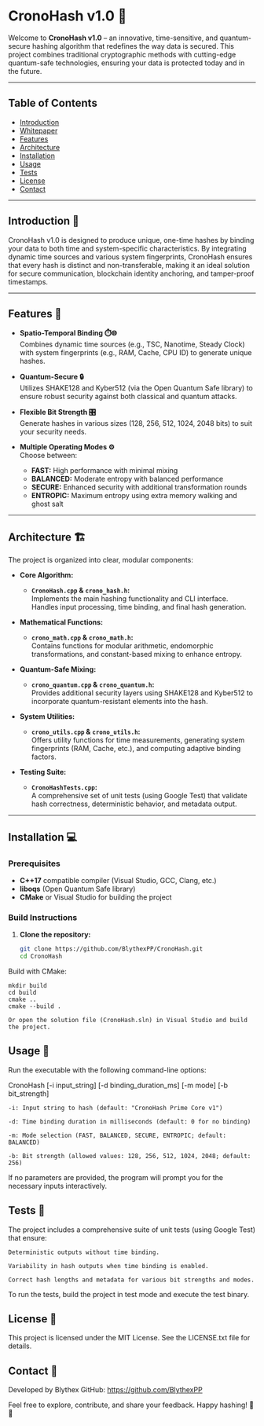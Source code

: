 # CronoHash v1.0 🔐

Welcome to **CronoHash v1.0** – an innovative, time-sensitive, and quantum-secure hashing algorithm that redefines the way data is secured. This project combines traditional cryptographic methods with cutting-edge quantum-safe technologies, ensuring your data is protected today and in the future.

---

## Table of Contents
- [Introduction](#introduction)
- [Whitepaper](./WHITEPAPER.md)
- [Features](#features)
- [Architecture](#architecture)
- [Installation](#installation)
- [Usage](#usage)
- [Tests](#tests)
- [License](#license)
- [Contact](#contact)

---

## Introduction 🚀

CronoHash v1.0 is designed to produce unique, one-time hashes by binding your data to both time and system-specific characteristics. By integrating dynamic time sources and various system fingerprints, CronoHash ensures that every hash is distinct and non-transferable, making it an ideal solution for secure communication, blockchain identity anchoring, and tamper-proof timestamps.

---

## Features 🌟

- **Spatio-Temporal Binding ⏱️🌐**  
  Combines dynamic time sources (e.g., TSC, Nanotime, Steady Clock) with system fingerprints (e.g., RAM, Cache, CPU ID) to generate unique hashes.

- **Quantum-Secure 🔒**  
  Utilizes SHAKE128 and Kyber512 (via the Open Quantum Safe library) to ensure robust security against both classical and quantum attacks.

- **Flexible Bit Strength 🎛️**  
  Generate hashes in various sizes (128, 256, 512, 1024, 2048 bits) to suit your security needs.

- **Multiple Operating Modes ⚙️**  
  Choose between:
  - **FAST:** High performance with minimal mixing
  - **BALANCED:** Moderate entropy with balanced performance
  - **SECURE:** Enhanced security with additional transformation rounds
  - **ENTROPIC:** Maximum entropy using extra memory walking and ghost salt

---

## Architecture 🏗️

The project is organized into clear, modular components:

- **Core Algorithm:**  
  - **`CronoHash.cpp` & `crono_hash.h`:**  
    Implements the main hashing functionality and CLI interface. Handles input processing, time binding, and final hash generation.

- **Mathematical Functions:**  
  - **`crono_math.cpp` & `crono_math.h`:**  
    Contains functions for modular arithmetic, endomorphic transformations, and constant-based mixing to enhance entropy.

- **Quantum-Safe Mixing:**  
  - **`crono_quantum.cpp` & `crono_quantum.h`:**  
    Provides additional security layers using SHAKE128 and Kyber512 to incorporate quantum-resistant elements into the hash.

- **System Utilities:**  
  - **`crono_utils.cpp` & `crono_utils.h`:**  
    Offers utility functions for time measurements, generating system fingerprints (RAM, Cache, etc.), and computing adaptive binding factors.

- **Testing Suite:**  
  - **`CronoHashTests.cpp`:**  
    A comprehensive set of unit tests (using Google Test) that validate hash correctness, deterministic behavior, and metadata output.

---

## Installation 💻

### Prerequisites
- **C++17** compatible compiler (Visual Studio, GCC, Clang, etc.)
- **liboqs** (Open Quantum Safe library)
- **CMake** or Visual Studio for building the project

### Build Instructions

1. **Clone the repository:**
   ```bash
   git clone https://github.com/BlythexPP/CronoHash.git
   cd CronoHash


Build with CMake:

    mkdir build
    cd build
    cmake ..
    cmake --build .

    Or open the solution file (CronoHash.sln) in Visual Studio and build the project.

## Usage 🚀

Run the executable with the following command-line options:

CronoHash [-i input_string] [-d binding_duration_ms] [-m mode] [-b bit_strength]

    -i: Input string to hash (default: "CronoHash Prime Core v1")

    -d: Time binding duration in milliseconds (default: 0 for no binding)

    -m: Mode selection (FAST, BALANCED, SECURE, ENTROPIC; default: BALANCED)

    -b: Bit strength (allowed values: 128, 256, 512, 1024, 2048; default: 256)

If no parameters are provided, the program will prompt you for the necessary inputs interactively.

## Tests 🧪

The project includes a comprehensive suite of unit tests (using Google Test) that ensure:

    Deterministic outputs without time binding.

    Variability in hash outputs when time binding is enabled.

    Correct hash lengths and metadata for various bit strengths and modes.

To run the tests, build the project in test mode and execute the test binary.
## License 📄

This project is licensed under the MIT License. See the LICENSE.txt file for details.

## Contact 📧

Developed by Blythex
GitHub: https://github.com/BlythexPP

Feel free to explore, contribute, and share your feedback. Happy hashing! 🔐🚀

